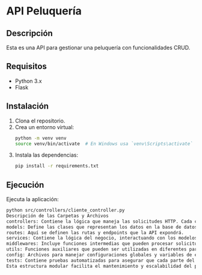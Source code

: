 # API Peluquería

## Descripción

Esta es una API para gestionar una peluquería con funcionalidades CRUD.

## Requisitos

- Python 3.x
- Flask

## Instalación

1. Clona el repositorio.
2. Crea un entorno virtual:
    ```bash
    python -m venv venv
    source venv/bin/activate  # En Windows usa `venv\Scripts\activate`
    ```
3. Instala las dependencias:
    ```bash
    pip install -r requirements.txt
    ```

## Ejecución

Ejecuta la aplicación:
```bash
python src/controllers/cliente_controller.py 
Descripción de las Carpetas y Archivos
controllers: Contiene la lógica que maneja las solicitudes HTTP. Cada controlador se encarga de un recurso específico.
models: Define las clases que representan los datos en la base de datos, utilizando un ORM como SQLAlchemy.
routes: Aquí se definen las rutas y endpoints que la API expondrá.
services: Contiene la lógica del negocio, interactuando con los modelos y controladores.
middlewares: Incluye funciones intermedias que pueden procesar solicitudes antes de llegar a los controladores, como autenticación.
utils: Funciones auxiliares que pueden ser utilizadas en diferentes partes del proyecto, como configuraciones de logging.
config: Archivos para manejar configuraciones globales y variables de entorno.
tests: Contiene pruebas automatizadas para asegurar que cada parte del código funcione correctamente.
Esta estructura modular facilita el mantenimiento y escalabilidad del proyecto, permitiendo agregar nuevas funcionalidades o modificar las existentes sin afectar otras partes del sistema.
